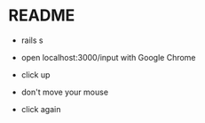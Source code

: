 # README

* rails s

* open localhost:3000/input with Google Chrome

* click up

* don't move your mouse

* click again
